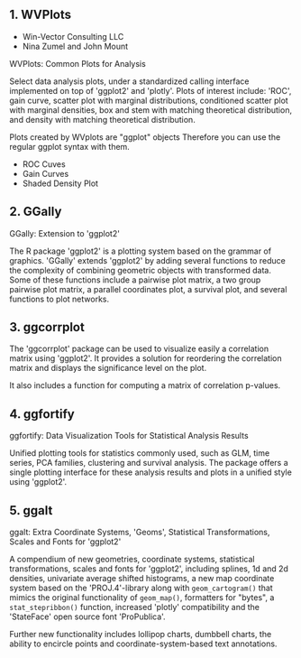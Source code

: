 
## 1. WVPlots
* Win-Vector Consulting LLC
* Nina Zumel and John Mount

WVPlots: Common Plots for Analysis

Select data analysis plots, under a standardized calling interface implemented on top of 'ggplot2' and 'plotly'. Plots of interest include: 'ROC', gain curve, scatter plot with marginal distributions, conditioned scatter plot with marginal densities, box and stem with matching theoretical distribution, and density with matching theoretical distribution.


Plots created by WVplots are "ggplot" objects
Therefore you can use the regular ggplot syntax with them.

* ROC Cuves
* Gain Curves
* Shaded Density Plot

## 2. GGally

GGally: Extension to 'ggplot2'

The R package 'ggplot2' is a plotting system based on the grammar of graphics. 'GGally' extends 'ggplot2' by adding several functions to reduce the complexity of combining geometric objects with transformed data. Some of these functions include a pairwise plot matrix, a two group pairwise plot matrix, a parallel coordinates plot, a survival plot, and several functions to plot networks.


## 3. ggcorrplot

The 'ggcorrplot' package can be used to visualize easily a correlation matrix using 'ggplot2'. It provides a solution for reordering the
correlation matrix and displays the significance level on the plot. 

It also includes a function for computing a matrix of correlation p-values.

## 4. ggfortify

ggfortify: Data Visualization Tools for Statistical Analysis Results

Unified plotting tools for statistics commonly used, such as GLM, time series, PCA families, clustering and survival analysis. The package offers a single plotting interface for these analysis results and plots in a unified style using 'ggplot2'.

## 5. ggalt

ggalt: Extra Coordinate Systems, 'Geoms', Statistical Transformations, Scales and Fonts for 'ggplot2'

A compendium of new geometries, coordinate systems, statistical transformations, scales and fonts for 'ggplot2', including splines, 1d and 2d densities, univariate average shifted histograms, a new map coordinate system based on the 'PROJ.4'-library along with ``geom_cartogram()`` that mimics the original functionality of ``geom_map()``, formatters for "bytes", a ``stat_stepribbon()`` function, increased 'plotly' compatibility and the 'StateFace' open source font 'ProPublica'. 

Further new functionality includes lollipop charts, dumbbell charts, the ability to encircle points and coordinate-system-based text annotations.


